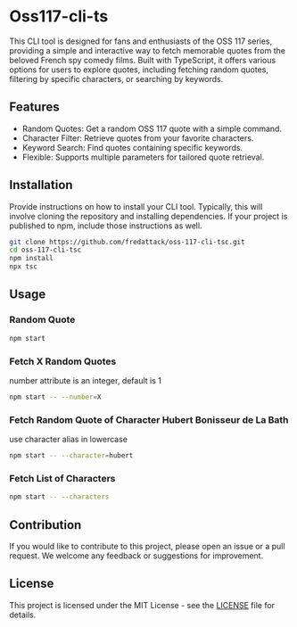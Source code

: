 # Oss117-cli-ts

This CLI tool is designed for fans and enthusiasts of the OSS 117 series, providing a simple and interactive way to fetch memorable quotes from the beloved French spy comedy films. Built with TypeScript, it offers various options for users to explore quotes, including fetching random quotes, filtering by specific characters, or searching by keywords.

## Features
+ Random Quotes: Get a random OSS 117 quote with a simple command.
+ Character Filter: Retrieve quotes from your favorite characters.
+ Keyword Search: Find quotes containing specific keywords.
+ Flexible: Supports multiple parameters for tailored quote retrieval.

## Installation

Provide instructions on how to install your CLI tool. Typically, this will involve cloning the repository and installing dependencies. If your project is published to npm, include those instructions as well.

```bash
git clone https://github.com/fredattack/oss-117-cli-tsc.git
cd oss-117-cli-tsc
npm install
npx tsc
```

## Usage 

### Random Quote
```bash
npm start
```

### Fetch X Random Quotes
number attribute is an integer, default is 1
```bash
npm start -- --number=X
```

### Fetch Random Quote of Character Hubert Bonisseur de La Bath

use character alias in lowercase
```bash
npm start -- --character=hubert
```

### Fetch List of Characters
```bash
npm start -- --characters
```

## Contribution

If you would like to contribute to this project, please open an issue or a pull request. We welcome any feedback or suggestions for improvement.

## License

This project is licensed under the MIT License - see the [LICENSE](LICENSE) file for details.
